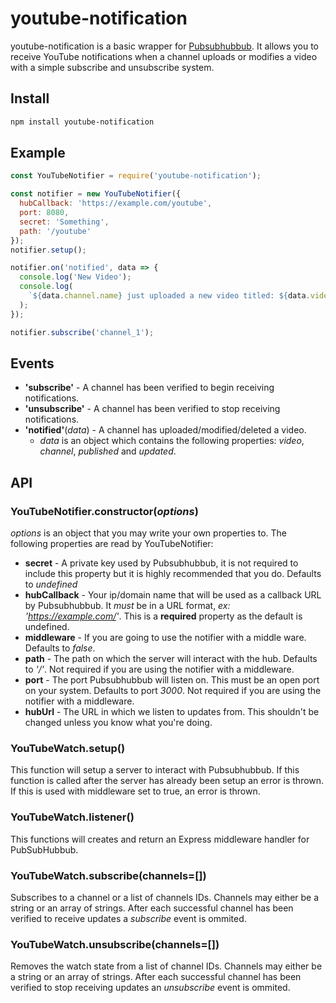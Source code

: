 # youtube-notification

youtube-notification is a basic wrapper for [Pubsubhubbub](https://pubsubhubbub.appspot.com/). It allows you to receive YouTube notifications when a channel uploads or modifies a video with a simple subscribe and unsubscribe system.

## Install

```bash
npm install youtube-notification
```

## Example

```javascript
const YouTubeNotifier = require('youtube-notification');

const notifier = new YouTubeNotifier({
  hubCallback: 'https://example.com/youtube',
  port: 8080,
  secret: 'Something',
  path: '/youtube'
});
notifier.setup();

notifier.on('notified', data => {
  console.log('New Video');
  console.log(
    `${data.channel.name} just uploaded a new video titled: ${data.video.title}`
  );
});

notifier.subscribe('channel_1');
```

## Events

- **'subscribe'** - A channel has been verified to begin receiving notifications.
- **'unsubscribe'** - A channel has been verified to stop receiving notifications.
- **'notified'**(_data_) - A channel has uploaded/modified/deleted a video.
  - _data_ is an object which contains the following properties: _video_, _channel_, _published_ and _updated_.

## API

### YouTubeNotifier.constructor(_options_)

_options_ is an object that you may write your own properties to.
The following properties are read by YouTubeNotifier:

- **secret** - A private key used by Pubsubhubbub, it is not required to include this property but it is highly recommended that you do. Defaults to _undefined_
- **hubCallback** - Your ip/domain name that will be used as a callback URL by Pubsubhubbub. It _must_ be in a URL format, _ex: 'https://example.com/'_. This is a **required** property as the default is undefined.
- **middleware** - If you are going to use the notifier with a middle ware. Defaults to _false_.
- **path** - The path on which the server will interact with the hub. Defaults to _'/'_. Not required if you are using the notifier with a middleware.
- **port** - The port Pubsubhubbub will listen on. This must be an open port on your system. Defaults to port _3000_. Not required if you are using the notifier with a middleware.
- **hubUrl** - The URL in which we listen to updates from. This shouldn't be changed unless you know what you're doing.

### YouTubeWatch.setup()

This function will setup a server to interact with Pubsubhubbub. If this function is called after the server has already been setup an error is thrown. If this is used with middleware set to true, an error is thrown.

### YouTubeWatch.listener()

This functions will creates and return an Express middleware handler for PubSubHubbub.

### YouTubeWatch.subscribe(channels=[])

Subscribes to a channel or a list of channels IDs. Channels may either be a string or an array of strings. After each successful channel has been verified to receive updates a _subscribe_ event is ommited.

### YouTubeWatch.unsubscribe(channels=[])

Removes the watch state from a list of channel IDs. Channels may either be a string or an array of strings. After each successful channel has been verified to stop receiving updates an _unsubscribe_ event is ommited.
